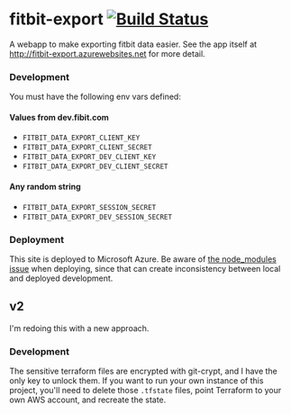 fitbit-export
[![Build Status](https://travis-ci.org/NickHeiner/fitbit-export.svg?branch=master)](https://travis-ci.org/NickHeiner/fitbit-export)
=============

A webapp to make exporting fitbit data easier. See the app itself at http://fitbit-export.azurewebsites.net for more detail.

### Development
You must have the following env vars defined:

#### Values from dev.fibit.com
* `FITBIT_DATA_EXPORT_CLIENT_KEY`
* `FITBIT_DATA_EXPORT_CLIENT_SECRET`
* `FITBIT_DATA_EXPORT_DEV_CLIENT_KEY`
* `FITBIT_DATA_EXPORT_DEV_CLIENT_SECRET`

#### Any random string
* `FITBIT_DATA_EXPORT_SESSION_SECRET`
* `FITBIT_DATA_EXPORT_DEV_SESSION_SECRET`

### Deployment
This site is deployed to Microsoft Azure. Be aware of [the node_modules issue](http://stackoverflow.com/questions/37090522/force-node-modules-to-be-reinstalled) when deploying, since that
can create inconsistency between local and deployed development.


## v2
I'm redoing this with a new approach.

### Development
The sensitive terraform files are encrypted with git-crypt, and I have the only key to unlock them. If you want to run your own instance of this project, you'll need to delete those `.tfstate` files, point Terraform to your own AWS account, and recreate the state.

